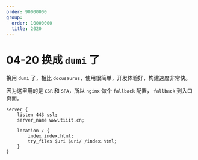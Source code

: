 ```yaml
---
order: 90000000
group:
  order: 10000000
  title: 2020
---
```


# 04-20 换成 `dumi` 了

换用 `dumi` 了，相比 `docusaurus`，使用很简单，开发体验好，构建速度非常快。

<!-- ~~不过，暂时只有 `CSR`。~~ 新版本已经支持预渲染、ssr 了。 -->

因为这里用的是 `CSR` 和 `SPA`，所以 `nginx` 做个 `fallback` 配置， `fallback` 到入口页面。

```nginx
server {
    listen 443 ssl;
    server_name www.tiiit.cn;

    location / {
        index index.html;
        try_files $uri $uri/ /index.html;
    }
}
```
